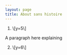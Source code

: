 ```yaml
---
layout: page
title: About sans histoire
---
```

<body>
<ol style="list-style-type: example">
<li><span class="math">\[y=5\]</span></li>
</ol>
<p>A paragraph here explaining</p>
<ol start="2" style="list-style-type: example">
<li><span class="math">\[y=6\]</span></li>
</ol>
</body>
